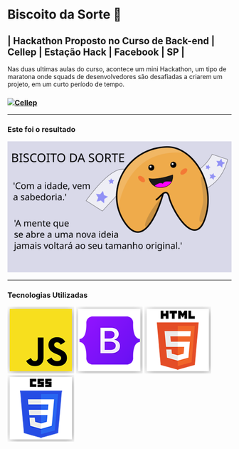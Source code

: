# Biscoito da Sorte 🥠

## | Hackathon Proposto no Curso de Back-end | Cellep | Estação Hack | Facebook | SP |

Nas duas ultimas aulas do curso, acontece um mini Hackathon, um tipo de maratona onde squads de desenvolvedores são desafiadas a criarem um projeto, em um curto período de tempo.  

### [![Cellep](https://shields.io/badge/Estação%20Hack-Cellep-blue)](https://br.cellep.com/estacao-hack-sp/)

---

### Este foi o resultado

[![Biscoito da Sorte](img/card.png)](https://euclides981.github.io/biscoito-da-sorte)

---

### Tecnologias Utilizadas

![Biscoito da Sorte](img/js.png)&nbsp;![Biscoito da Sorte](img/boots.png)&nbsp;![Biscoito da Sorte](img/html.png)&nbsp;![Biscoito da Sorte](img/css.png)
